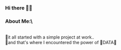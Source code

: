 ### Hi there 👋:monkey_face:

### About Me:\
\
🍌it all started with a simple project at work..\
🍌and that's where I encountered the power of 🌟DATA🌟
